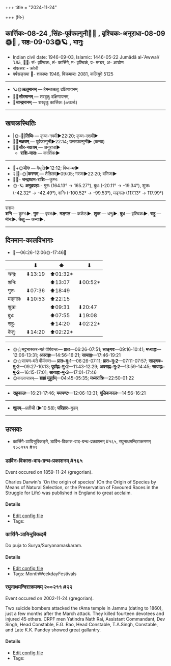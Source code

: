 +++
title = "2024-11-24"

+++
(चि॰)
## कार्त्तिकः-08-24  ,सिंहः-पूर्वफल्गुनी🌛🌌  ,  वृश्चिकः-अनूराधा-08-09🌞🌌  ,  सहः-09-03🌞🪐  , भानुः
- Indian civil date: 1946-09-03, Islamic: 1446-05-22 Jumādā al-ʾAwwal/ʾŪlā, 🌌🌞: सं- वृश्चिकः, तं- कार्त्तिगै, म- वृश्चिकं, प- मग्घर, अ- आघोण
- संवत्सरः - क्रोधी
- वर्षसङ्ख्या 🌛- शकाब्दः 1946, विक्रमाब्दः 2081, कलियुगे 5125
___________________
- 🪐🌞**ऋतुमानम्** — हेमन्तऋतुः दक्षिणायनम्
- 🌌🌞**सौरमानम्** — शरदृतुः दक्षिणायनम्
- 🌛**चान्द्रमानम्** — शरदृतुः कार्त्तिकः (≈ऊर्जः)
___________________


## खचक्रस्थितिः
- |🌞-🌛|**तिथिः** — कृष्ण-नवमी►22:20; कृष्ण-दशमी►  
- 🌌🌛**नक्षत्रम्** — पूर्वफल्गुनी►22:14; उत्तरफल्गुनी► (कन्या)  
- 🌌🌞**सौर-नक्षत्रम्** — अनूराधा►  
  - **राशि-मासः** — कार्त्तिकः► 
___________________
- 🌛+🌞**योगः** — वैधृतिः►12:12; विष्कम्भः►  
- २|🌛-🌞|**करणम्** — तैतिलम्►09:05; गरजा►22:20; वणिजा►  
- 🌌🌛- **चन्द्राष्टम-राशिः**—कुम्भः  
- 🌞-🪐 **अमूढग्रहाः** - गुरुः (164.13° → 165.27°), बुधः (-20.11° → -19.34°), शुक्रः (-42.32° → -42.49°), शनिः (-100.52° → -99.53°), मङ्गलः (117.13° → 117.99°)
___________________
राशयः  
**शनि** — कुम्भः►. **गुरु** — वृषभः►. **मङ्गल** — कर्कटः►. **शुक्र** — धनुः►. **बुध** — वृश्चिकः►. **राहु** — मीनः►. **केतु** — कन्या►. 
___________________


## दिनमान-कालविभागाः
- 🌅—06:26-12:06🌞-17:46🌇  

|      |⬇     |⬆     |⬇     |
|------|-----|-----|------|
|चन्द्रः|⬇13:19 |⬆01:32*|     |
|शनिः   |     |⬆13:07 |⬇00:52*|
|गुरुः  |⬇07:36 |⬆18:49 |     |
|मङ्गलः |⬇10:53 |⬆22:15 |     |
|शुक्रः |     |⬆09:31 |⬇20:47 |
|बुधः   |     |⬆07:55 |⬇19:08 |
|राहुः  |     |⬆14:20 |⬇02:22*|
|केतुः  |⬇14:20 |⬆02:22*|     |
___________________
- 🌞⚝भट्टभास्कर-मते वीर्यवन्तः— **प्रातः**—06:26-07:51; **साङ्गवः**—09:16-10:41; **मध्याह्नः**—12:06-13:31; **अपराह्णः**—14:56-16:21; **सायाह्नः**—17:46-19:21  
- 🌞⚝सायण-मते वीर्यवन्तः— **प्रातः-मु॰1**—06:26-07:11; **प्रातः-मु॰2**—07:11-07:57; **साङ्गवः-मु॰2**—09:27-10:13; **पूर्वाह्णः-मु॰2**—11:43-12:29; **अपराह्णः-मु॰2**—13:59-14:45; **सायाह्नः-मु॰2**—16:15-17:01; **सायाह्नः-मु॰3**—17:01-17:46  
- 🌞कालान्तरम्— **ब्राह्मं मुहूर्तम्**—04:45-05:35; **मध्यरात्रिः**—22:50-01:22  
___________________
- **राहुकालः**—16:21-17:46; **यमघण्टः**—12:06-13:31; **गुलिककालः**—14:56-16:21  
___________________
- **शूलम्**—प्रतीची (►10:58); **परिहारः**–गुडम्  
___________________

## उत्सवाः
- कार्त्तिगै-ञायिऱ्ऱुक्किऴमै, डार्विन-विकास-वाद-ग्रन्थ-प्रकाशनम् #१६५, रघुनाथमन्दिराक्रमणम् २००२११ #२२
### डार्विन-विकास-वाद-ग्रन्थ-प्रकाशनम् #१६५

Event occured on 1859-11-24 (gregorian). 

Charles Darwin's 'On the origin of species' (On the Origin of Species by Means of Natural Selection, or the Preservation of Favoured Races in the Struggle for Life) was published in England to great acclaim.

#### Details
- [Edit config file](https://github.com/jyotisham/adyatithi/blob/master/mahApuruSha/sci-tech/gregorian/day/11/24/darwin_origin-of-species.toml)
- Tags: 


### कार्त्तिगै-ञायिऱ्ऱुक्किऴमै



Do puja to Surya/Suryanamaskaram.

#### Details
- [Edit config file](https://github.com/jyotisham/adyatithi/blob/master/tamil/description_only/kArttigai~JAyir2r2ukkizhamai.toml)
- Tags: MonthWeekdayFestivals


### रघुनाथमन्दिराक्रमणम् २००२११ #२२

Event occured on 2002-11-24 (gregorian). 

Two suicide bombers attacked the rAma temple in Jammu (dating to 1860), just a few months after the March attack. They killed fourteen devotees and injured 45 others. CRPF men Yatindra Nath Rai, Assistant Commandant, Dev Singh, Head Constable, E.G. Rao, Head Constable, T.A.Singh, Constable, and Late K.K. Pandey showed great gallantry.

#### Details
- [Edit config file](https://github.com/jyotisham/adyatithi/blob/master/mahApuruSha/xatra-later/gregorian/day/11/24/raghunAth-temple-attack_200203.toml)
- Tags: 


